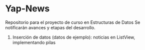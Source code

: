 # Yap-News
Repositorio para el proyecto de curso en Estructuras de Datos
Se notificarán avances y etapas del desarrollo.
1. Inserción de datos (datos de ejemplo): noticias en ListView, implementando pilas
